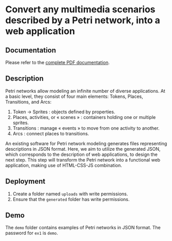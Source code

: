 # Convert any multimedia scenarios described by a Petri network, into a web application

## Documentation
Please refer to the <a href="https://github.com/droduit/petri-media/blob/master/doc.pdf">complete PDF documentation</a>.

## Description
Petri networks allow modeling an infinite number of diverse applications. At a basic level, they consist of four main elements: Tokens, Places, Transitions, and Arcs:
1.	Token -> Sprites : objects defined by properties.
2.	Places, activities, or « scenes » : containers holding one or multiple sprites.
3.	Transitions : manage « events » to move from one activity to another.
4.	Arcs : connect places to transitions.

An existing software for Petri network modeling generates files representing descriptions in JSON format. Here, we aim to utilize the generated JSON, which corresponds to the description of web applications, to design the next step. This step will transform the Petri network into a functional web application, making use of HTML-CSS-JS combination.

## Deployment
1. Create a folder named `uploads` with write permissions.
2. Ensure that the `generated` folder has write permissions.

## Demo
The `demo` folder contains examples of Petri networks in JSON format.
The password for `ex1` is `demo`.

